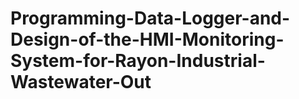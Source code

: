 # Programming-Data-Logger-and-Design-of-the-HMI-Monitoring-System-for-Rayon-Industrial-Wastewater-Out